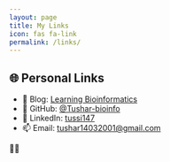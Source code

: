 ```yaml
---
layout: page
title: My Links
icon: fas fa-link
permalink: /links/
---
```


## 🌐 Personal Links

- 🧠 Blog: [Learning Bioinformatics](https://tushar-bioinfo.github.io/learning-bioinformatics/)
- 📁 GitHub: [@Tushar-bioinfo](https://github.com/Tushar-bioinfo)
- 🔗 LinkedIn: [tussi147](https://linkedin.com/in/tussi147)
- 📫 Email: <tushar14032001@gmail.com>


